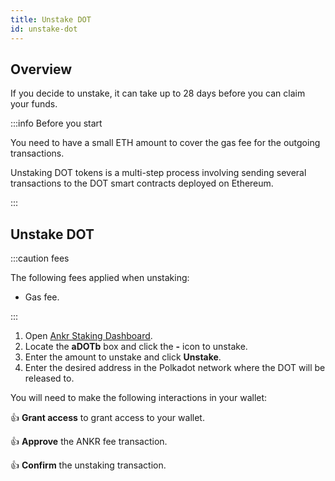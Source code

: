 ```yaml
---
title: Unstake DOT
id: unstake-dot
---
```


## Overview

If you decide to unstake, it can take up to 28 days before you can claim your funds.

:::info Before you start

You need to have a small ETH amount to cover the gas fee for the outgoing transactions.

Unstaking DOT tokens is a multi-step process involving sending several transactions to the DOT smart contracts deployed on Ethereum.

:::

## Unstake DOT

:::caution fees

The following fees applied when unstaking:
* Gas fee. 

:::

1. Open [Ankr Staking Dashboard](https://www.ankr.com/staking/dashboard/).
2. Locate the **aDOTb** box and click the **-** icon to unstake.
3. Enter the amount to unstake and click **Unstake**.
4. Enter the desired address in the Polkadot network where the DOT will be released to.

You will need to make the following interactions in your wallet:

:thumbsup: **Grant access** to grant access to your wallet.

:thumbsup: **Approve** the ANKR fee transaction.

:thumbsup: **Confirm** the unstaking transaction.


